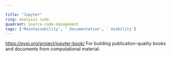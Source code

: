 ```yaml
---

title: "Jupyter"
ring: analysis code
quadrant: source-code-management
tags: ['Maintainability', ' Documentation', ' Usability']
---
```

https://pypi.org/project/jupyter-book/
For building publication-quality books and documents from computational material.
